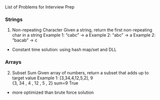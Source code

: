 List of Problems for Interview Prep

### Strings
1. Non-repeating Character
Given a string, return the first non-repeating char in a string
Example 1: “cabc” -> a
Example 2: “abc” -> a
Example 2: “bacab” -> c

* Constant time solution: using hash map/set and DLL


### Arrays 
2. Subset Sum
Given array of numbers, return a subset that adds up to target value
Example 1: [3,34,4,12,5,2], 9
{3, 34 , 4 , 12 , 5 , 2} sum=9 True 

* more optimized than brute force solution
